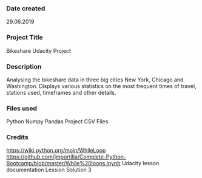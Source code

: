 ### Date created
29.06.2019

### Project Title
Bikeshare Udacity Project

### Description
Analysing the bikeshare data in three big cities New York, Chicago and Washington.
Displays various statistics on the most frequent times of travel, stations used, timeframes and other details.

### Files used
Python
Numpy
Pandas
Project CSV Files

### Credits
https://wiki.python.org/moin/WhileLoop
https://github.com/jmportilla/Complete-Python-Bootcamp/blob/master/While%20loops.ipynb
Udacity lesson documentation Lession Solution 3
